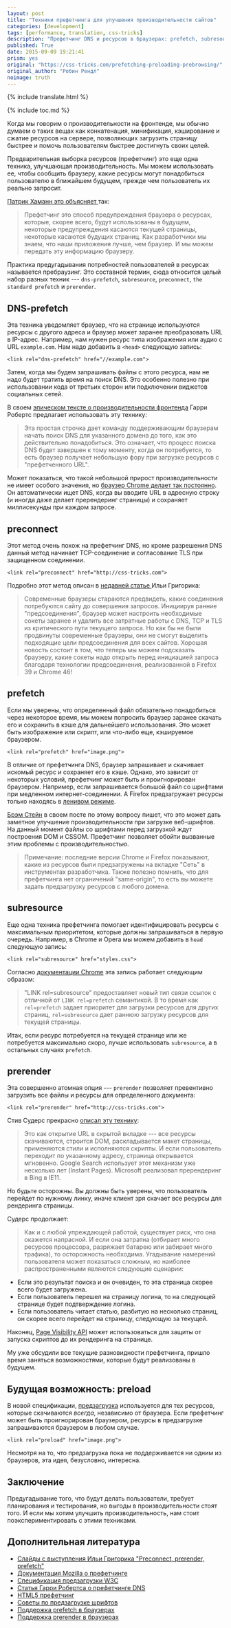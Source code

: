 ```yaml
---
layout: post
title: "Техники префетчинга для улучшения производительности сайтов"
categories: [development]
tags: [performance, translation, css-tricks]
description: "Префетчинг DNS и ресурсов в браузерах: prefetch, subresource, preconnect, prerender"
published: True
date: 2015-09-09 19:21:41
prism: yes
original: "https://css-tricks.com/prefetching-preloading-prebrowsing/"
original_author: "Робин Рендл"
noimage: truth
---
```

{% include translate.html %}

{% include toc.md %}

Когда мы говорим о производительности на фронтенде, мы обычно думаем о таких вещах как конкатенация, минификация, кэширование и сжатие ресурсов на сервере, позволяющих загрузить страницу быстрее и помочь пользователям быстрее достигнуть своих целей.

Предварительная выборка ресурсов (префетчинг) это еще одна техника, улучшающая производительность. Мы можем использовать ее, чтобы сообщить браузеру, какие ресурсы могут понадобиться пользователю в ближайшем будущем, прежде чем пользователь их реально запросит.

[Патрик Хаманн это объясняет ](https://twitter.com/patrickhamann)так:

>Префетчинг это способ предупреждения браузера о ресурсах, которые, скорее всего, будут использованы в будущем, некоторые предупреждения касаются текущей страницы, некоторые касаются будущих страниц.
Как разработчики мы знаем, что наши приложения лучше, чем браузер. И мы можем передать эту информацию браузеру.

Практика предугадывания потребностей пользователей в ресурсах называется пребраузинг. Это составной термин, сюда относится целый набор разных техник --- `dns-prefetch`, `subresource`, `preconnect`, `the standard prefetch` и `prerender`.

## DNS-prefetch

Эта техника уведомляет браузер, что на странице используются ресурсы с другого адреса и браузер может заранее преобразовать URL в IP-адрес. Например, нам нужен ресурс типа изображения или аудио с URL `example.com`. Нам надо добавить в `<head>` следующую запись:

```markup
<link rel="dns-prefetch" href="//example.com">
```

Затем, когда мы будем запрашивать файлы с этого ресурса, нам не надо будет тратить время на поиск DNS. Это особенно полезно при использовании кода от третьих сторон или подключении виджетов социальных сетей.

В своем [эпическом тексте о производительности фронтенда](http://csswizardry.com/2013/01/front-end-performance-for-web-designers-and-front-end-developers/#section:dns-prefetching) Гарри Робертс предлагает использовать эту технику:

>Эта простая строчка дает команду поддерживающим браузерам начать поиск DNS для указанного домена до того, как это действительно понадобиться. Это означает, что процесс поиска DNS будет завершен к тому моменту, когда он потребуется, то есть браузер получает небольшую фору при загрузке ресурсов с "префетченного URL".

Может показаться, что такой небольшой прирост производительности  не имеет особого значения, но [браузер Chrome делает так постоянно](https://docs.google.com/presentation/d/18zlAdKAxnc51y_kj-6sWLmnjl6TLnaru_WH0LJTjP-o/present?slide=id.g120f70e9a_041). Он автоматически ищет DNS, когда вы вводите URL в адресную строку (и иногда даже делает пререндеринг страницы) и сохраняет миллисекунды при каждом запросе.

## preconnect

Этот метод очень похож на префетчинг DNS, но кроме разрешения DNS данный метод начинает TCP-соединение и согласование TLS при защищенном соединении.

```markup
<link rel="preconnect" href="http://css-tricks.com">
```

Подробно этот метод описан в [недавней статье ](https://www.igvita.com/2015/08/17/eliminating-roundtrips-with-preconnect/)Ильи Григорика:

>Современные браузеры стараются предвидеть, какие соединения потребуются сайту до совершения запросов. Инициируя ранние "предсоединения", браузер может настроить необходимые сокеты заранее и удалить все затратные работы с  DNS, TCP и TLS из критического пути текущего запроса. Но как бы не были продвинуты современные браузеры, они не смогут выделить подходящие цели предсоединения для всех сайтов.
Хорошая новость состоит в том, что теперь мы можем подсказать браузеру, какие сокеты надо открыть перед инициацией запроса благодаря технологии предсоединения, реализованной в Firefox 39 и Chrome 46!

## prefetch

Если мы уверены, что определенный файл обязательно понадобиться через некоторое время, мы можем попросить браузер заранее скачать его и сохранить в кэше для дальнейшего использования. Это может быть изображение или скрипт, или что-либо еще, кэшируемое браузером.

```markup
<link rel="prefetch" href="image.png">
```

В отличие от префетчинга DNS, браузер запрашивает и скачивает искомый ресурс и сохраняет его в кэше. Однако, это зависит от некоторых условий, префетчинг может быть и проигнорирован браузером. Например, если запрашивается большой файл со шрифтами при медленном интернет-соединении. А Firefox предзагружает ресурсы только находясь в [ленивом режиме](https://developer.mozilla.org/en-US/docs/Web/HTTP/Link_prefetching_FAQ).

[Брэм Стейн](http://www.bramstein.com/writing/preload-hints-for-web-fonts.html) в своем посте по этому вопросу пишет, что это может дать заметное улучшение производительности при загрузке веб-шрифтов. На данный момент файлы со шрифтами перед загрузкой ждут построения DOM и CSSOM. Префетчинг позволяет обойти вызванные этим проблемы с производительностью.

>Примечание: последние версии Chrome и Firefox показывают, какие из ресурсов были предзагружены на вкладке "Сеть" в инструментах разработчика. Также полезно  помнить, что для префетчинга нет ограничений "same-origin", то есть вы можете задать предзагрузку ресурсов с любого домена.

## subresource

Еще одна техника префетчинга помогает идентифицировать ресурсы с максимальным приоритетом, которые должны запрашиваться в первую очередь. Например, в Chrome и Opera мы можем добавить в `head` следующую запись:

```markup
<link rel="subresource" href="styles.css">
```

Согласно [документации Chrome](https://www.chromium.org/spdy/link-headers-and-server-hint/link-rel-subresource) эта запись работает следующим образом:

>"LINK rel=subresource" предоставляет новый тип связи ссылок с отличной от `LINK rel=prefetch` семантикой. В то время как `rel=prefetch` задает приоритет для загрузки ресурсов для других страниц, `rel=subresource` дает раннюю загрузку ресурсов для текущей страницы.

Итак, если ресурс потребуется на текущей странице или же потребуется максимально скоро, лучше использовать `subresource`, а в остальных случаях `prefetch`.

## prerender

Эта совершенно атомная опция --- `prerender` позволяет превентивно загрузить все файлы и ресурсы для определенного документа:

```markup
<link rel="prerender" href="http://css-tricks.com">
```

Стив Судерс прекрасно [описал эту технику](http://www.stevesouders.com/blog/2013/11/07/prebrowsing/):

>Это как открытие URL в скрытой вкладке --- все ресурсы скачиваются, строится DOM, раскладывается макет страницы, применяются стили и исполняются скрипты.  И если пользователь переходит по указанному адресу, страница открывается мгновенно. Google Search использует этот механизм уже несколько лет (Instant Pages). Microsoft реализовал пререндеринг в Bing в IE11.

Но будьте осторожны. Вы должны быть уверены, что пользователь перейдет по нужному линку, иначе клиент зря скачает  все ресурсы для рендеринга страницы.

Судерс продолжает:

>Как и с любой упреждающей работой, существует риск, что она окажется напрасной. И если она затратна (отбирает много ресурсов процессора, разряжает батарею или забирает много трафика), то осторожность необходима. Угадывание намерений пользователя может показаться сложным, но наиболее распространенными являются следующие сценарии:
* Если это результат поиска и он очевиден, то эта страница скорее всего будет загружена.
* Если пользователь перешел на страницу логина, то на следующей странице будет подтверждение логина.
* Если пользователь читает статью, разбитую на несколько страниц, он скорее всего перейдет на страницу, следующую за текущей.

Наконец, [Page Visibility API](http://www.w3.org/TR/page-visibility/) может использоваться для защиты от запуска скриптов до их рендеринга на странице.

Му уже обсудили все текущие разновидности префетчинга, пришло время заняться возможностями, которые будут реализованы в будущем.

## Будущая возможность: preload

В новой спецификации, [предзагрузка](https://w3c.github.io/preload/) используется для тех ресурсов, которые скачиваются *всегда*, независимо от браузера. Если префетчинг может быть проигнорирован браузером, ресурсы в  предзагрузке запрашиваются браузером в любом случае.

```markup
<link rel="preload" href="image.png">
```

Несмотря на то, что предзагрузка пока не поддерживается ни одним из браузеров, эта идея, безусловно, интересна.

## Заключение

Предугадывание того, что будут делать пользователи, требует планирования и тестирования, но выгоды в производительности стоят того. И если мы хотим улучшить производительность, нам стоит поэкспериментировать с этими техниками.

## Дополнительная литература

* [Слайды с выступления Ильи Григорика "Preconnect, prerender, prefetch"](https://docs.google.com/presentation/d/18zlAdKAxnc51y_kj-6sWLmnjl6TLnaru_WH0LJTjP-o/present?slide=id.p19)
* [Документация Mozilla о префетчинге](https://developer.mozilla.org/en-US/docs/Web/HTTP/Link_prefetching_FAQ)
* [Спецификация предзагрузки W3C](https://w3c.github.io/preload/)
* [Статья Гарри Робертса о префетчинге DNS](http://csswizardry.com/2013/01/front-end-performance-for-web-designers-and-front-end-developers/#section:dns-prefetching)
* [HTML5 префетчинг](https://medium.com/@luisvieira_gmr/html5-prefetch-1e54f6dda15d)
* [Советы по предзагрузке шрифтов](http://www.bramstein.com/writing/preload-hints-for-web-fonts.html)
* [Поддержка  prefetch в браузерах](http://caniuse.com/#feat=link-rel-prefetch)
* [Поддержка prerender в браузерах](http://caniuse.com/#feat=link-rel-prerender)
